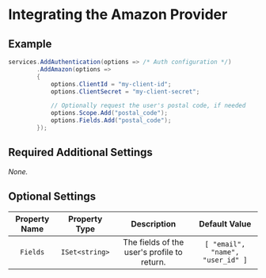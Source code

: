 # Integrating the Amazon Provider

## Example

```csharp
services.AddAuthentication(options => /* Auth configuration */)
        .AddAmazon(options =>
        {
            options.ClientId = "my-client-id";
            options.ClientSecret = "my-client-secret";

            // Optionally request the user's postal code, if needed
            options.Scope.Add("postal_code");
            options.Fields.Add("postal_code");
        });
```

## Required Additional Settings

_None._

## Optional Settings

| Property Name | Property Type | Description | Default Value |
|:-:|:-:|:-:|:-:|
| `Fields` | `ISet<string>` | The fields of the user's profile to return. | `[ "email", "name", "user_id" ]` |
